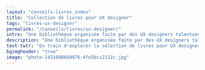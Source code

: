 ```yaml
---
layout: "conseils-livres_index"
title: "Collection de livres pour UX designer"
tags: "livres-ux-designer"
permalink: "/conseils/livres/ux-designer/"
intro: "Une bibliothèque organisée faite par des UX designers talentueux, pour des personnes talentueuses. N'hésitez pas à partager vos lectures."
description: "Une bibliothèque organisée faite par des UX designers talentueux, pour des personnes talentueuses."
text-twtr: "En train d'explorer la sélection de livres pour UX designer du @MagDuWebdesign"
bgimgheader: "true"
image: "photo-1431608660976-4fe5bcc2112c.jpg"
---
```


